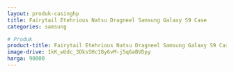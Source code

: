```yaml
---
layout: produk-casinghp
title: Fairytail Etehrious Natsu Dragneel Samsung Galaxy S9 Case
categories: samsung

# Produk
product-title: Fairytail Etehrious Natsu Dragneel Samsung Galaxy S9 Case
image-drive: 1kK_wUdc_3DksSHc18y6vM-j5q6aBVDpy
harga: 90000
---
```


